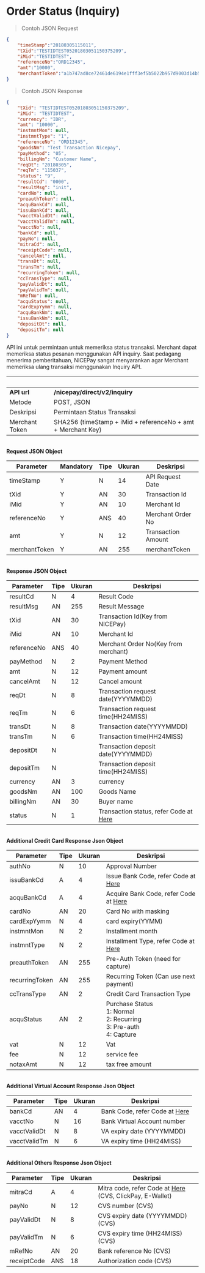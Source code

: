 # Order Status (Inquiry)

> Contoh JSON Request

```json
{
	"timeStamp":"20180305115011",
	"tXid":"TESTIDTEST05201803051150375209",
	"iMid":"TESTIDTEST",
	"referenceNo":"ORD12345",
	"amt":"10000",
	"merchantToken":"a1b747ad8ce72461de6194e1fff3ef5b5022b957d9003d14b52f4d52b5b55fe8"
}
```

> Contoh JSON Response

```json
{
    "tXid": "TESTIDTEST05201803051150375209",
    "iMid": "TESTIDTEST",
    "currency": "IDR",
    "amt": "10000",
    "instmntMon": null,
    "instmntType": "1",
    "referenceNo": "ORD12345",
    "goodsNm": "Test Transaction Nicepay",
    "payMethod": "05",
    "billingNm": "Customer Name",
    "reqDt": "20180305",
    "reqTm": "115037",
    "status": "9",
    "resultCd": "0000",
    "resultMsg": "init",
    "cardNo": null,
    "preauthToken": null,
    "acquBankCd": null,
    "issuBankCd": null,
    "vacctValidDt": null,
    "vacctValidTm": null,
    "vacctNo": null,
    "bankCd": null,
    "payNo": null,
    "mitraCd": null,
    "receiptCode": null,
    "cancelAmt": null,
    "transDt": null,
    "transTm": null,
    "recurringToken": null,
    "ccTransType": null,
    "payValidDt": null,
    "payValidTm": null,
    "mRefNo": null,
    "acquStatus": null,
    "cardExpYymm": null,
    "acquBankNm": null,
    "issuBankNm": null,
    "depositDt": null,
    "depositTm": null
}
```

API ini untuk permintaan untuk memeriksa status transaksi. Merchant dapat memeriksa status pesanan menggunakan API inquiry. Saat pedagang menerima pemberitahuan, NICEPay sangat menyarankan agar Merchant memeriksa ulang transaksi menggunakan Inquiry API.

 &nbsp; | &nbsp;
---------- | -------
**API url** | **/nicepay/direct/v2/inquiry**
Metode | POST, JSON
Deskripsi | Permintaan Status Transaksi
Merchant Token | SHA256 (timeStamp + iMid + referenceNo + amt + Merchant Key)

<br>**Request JSON Object**

Parameter | Mandatory | Tipe | Ukuran | Deskripsi
---------- | ---------- | ---------- | ---------- | ----------
timeStamp | Y | N | 14 | API Request Date
tXid | Y | AN | 30 | Transaction Id
iMid | Y | AN | 10 | Merchant Id
referenceNo | Y | ANS | 40 | Merchant Order No
amt | Y | N | 12 | Transaction  Amount
merchantToken | Y | AN | 255 | merchantToken

<br>**Response JSON Object**

Parameter | Tipe | Ukuran | Deskripsi
---------- | ---------- | ---------- | ----------
resultCd | N | 4 | Result Code
resultMsg | AN | 255 | Result Message
tXid | AN | 30 | Transaction Id(Key from NICEPay)
iMid | AN | 10 | Merchant Id
referenceNo | ANS | 40 | Merchant Order No(Key from merchant)
payMethod | N | 2 | Payment Method
amt | N | 12 | Payment amount
cancelAmt | N | 12 | Cancel amount
reqDt | N | 8 | Transaction request date(YYYYMMDD)
reqTm | N | 6 | Transaction request time(HH24MISS)
transDt | N | 8 | Transaction date(YYYYMMDD)
transTm | N | 6 | Transaction time(HH24MISS)
depositDt | N | &nbsp; | Transaction deposit date(YYYYMMDD)
depositTm | N | &nbsp; | Transaction deposit time(HH24MISS)
currency | AN | 3 | currency
goodsNm | AN | 100 | Goods Name
billingNm | AN | 30 | Buyer name
status | N | 1 | Transaction status, refer Code at [Here](#payment-status-code)

<br>**Additional Credit Card Response Json Object**

Parameter | Tipe | Ukuran | Deskripsi
---------- | ---------- | ---------- | ----------
authNo | N | 10 | Approval Number
issuBankCd | A | 4 | Issue Bank Code, refer Code at [Here](#bank-code)
acquBankCd | A | 4 | Acquire Bank Code, refer Code at [Here](#bank-code)
cardNo | AN | 20 | Card No with masking
cardExpYymm | N | 4 | card expiry(YYMM)
instmntMon | N | 2 | Installment month
instmntType | N | 2 | Installment Type, refer Code at [Here](#installment-type)
preauthToken | AN | 255 | Pre-Auth Token (need for capture)
recurringToken | AN | 255 | Recurring Token (Can use next payment)
ccTransType | AN | 2 | Credit Card Transaction Type
acquStatus | AN | 2 | Purchase Status<br>1: Normal<br>2: Recurring<br>3: Pre-auth<br>4: Capture
vat | N | 12 | Vat
fee | N | 12 | service fee
notaxAmt | N | 12 | tax free amount

<br>**Additional Virtual Account Response Json Object**

Parameter | Tipe | Ukuran | Deskripsi
---------- | ---------- | ---------- | ----------
bankCd | AN | 4 | Bank Code, refer Code at [Here](#bank-code)
vacctNo | N | 16 | Bank Virtual Account number
vacctValidDt | N | 8 | VA expiry date (YYYYMMDD)
vacctValidTm | N | 6 | VA expiry time (HH24MISS)

<br>**Additional Others Response Json Object**

Parameter | Tipe | Ukuran | Deskripsi
---------- | ---------- | ---------- | ----------
mitraCd | A | 4 | Mitra code, refer Code at [Here](#mitra-code)<br>(CVS, ClickPay, E-Wallet)
payNo | N | 12 | CVS number (CVS)
payValidDt | N | 8 | CVS expiry date  (YYYYMMDD) (CVS)
payValidTm | N | 6 | CVS expiry time (HH24MISS) (CVS)
mRefNo | AN | 20 | Bank reference No (CVS)
receiptCode | ANS | 18 | Authorization code (CVS)